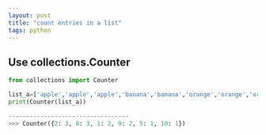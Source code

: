 ```yaml
---
layout: post
title: "count entries in a list"
tags: python
---
```


## Use collections.Counter

```python
from collections import Counter

list_a=['apple','apple','apple','banana','banana','orange','orange','orange','orange']
print(Counter(list_a))

----------------------------------
>>> Counter({2: 3, 8: 3, 1: 2, 9: 2, 5: 1, 10: 1})
```